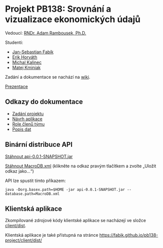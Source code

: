 # Projekt PB138: Srovnání a vizualizace ekonomických údajů

Vedoucí: [RNDr. Adam Rambousek, Ph.D.](https://is.muni.cz/auth/osoba/60380)

Studenti:
- [Jan-Sebastian Fabík](https://is.muni.cz/auth/osoba/433385)
- [Erik Horváth](https://is.muni.cz/auth/osoba/445426)
- [Michal Kalinec](https://is.muni.cz/auth/osoba/444505)
- [Matej Kminiak](https://is.muni.cz/auth/osoba/444487)

Zadání a dokumentace se nachází na [wiki](https://github.com/fabik/pb138-project/wiki).

[Prezentace](https://docs.google.com/presentation/d/1YBV20AoFXUpHA9zRh6vIg_dJr_ZMUT7VgbGj69w3sMs/edit)

## Odkazy do dokumentace

- [Zadání projektu](https://github.com/fabik/pb138-project/wiki)
- [Návrh aplikace](https://github.com/fabik/pb138-project/wiki/N%C3%A1vrh-aplikace)
- [Role členů týmu](https://github.com/fabik/pb138-project/wiki/Role-%C4%8Dlen%C5%AF-t%C3%BDmu)
- [Popis dat](https://github.com/fabik/pb138-project/wiki/Data)

## Binární distribuce API

[Stáhnout api-0.0.1-SNAPSHOT.jar](https://fabik.github.io/pb138-project/api/build/libs/api-0.0.1-SNAPSHOT.jar)

[Stáhnout MacroDB.xml](https://fabik.github.io/pb138-project/data/MacroDB.xml) (klikněte na odkaz pravým tlačítkem a zvolte „Uložit odkaz jako...“)

API lze spustit tímto příkazem:

```
java -Dorg.basex.path=$HOME -jar api-0.0.1-SNAPSHOT.jar --database.path=MacroDB.xml
```

## Klientská aplikace

Zkompilované zdrojové kódy klientské aplikace se nacházejí ve složce [client/dist](client/dist).

Klientská aplikace je také přístupná na stránce https://fabik.github.io/pb138-project/client/dist/

